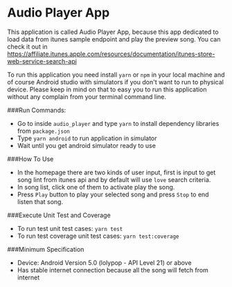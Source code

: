 # Audio Player App
This application is called Audio Player App, because this app dedicated to load data from itunes sample endpoint and play the preview song.
You can check it out in https://affiliate.itunes.apple.com/resources/documentation/itunes-store-web-service-search-api

To run this application you need install `yarn` or `npm` in your local machine and of course Android studio with simulators if you don't want to run to physical device.
Please keep in mind on that to easy you to run this application without any complain from your terminal command line.

###Run Commands:
- Go to inside `audio_player` and type `yarn` to install dependency libraries from `package.json` 
- Type `yarn android` to run application in simulator
- Wait until you get android simulator ready to use

###How To Use
- In the homepage there are two kinds of user input, first is input to get song lint from itunes api and by default will use `love` search criteria.
- In song list, click one of them to activate play the song.
- Press `Play` button to play your selected song and press `Stop` to end listen that song.

###Execute Unit Test and Coverage
- To run test unit test cases: `yarn test`
- To run test coverage unit test cases: `yarn test:coverage`

###Minimum Specification
- Device: Android Version 5.0 (lolypop - API Level 21) or above
- Has stable internet connection because all the song will fetch from internet
